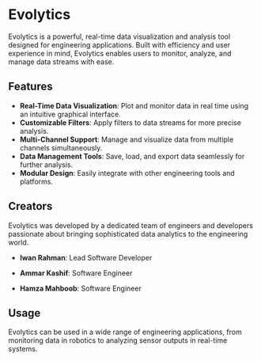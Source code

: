 # **Evolytics**

Evolytics is a powerful, real-time data visualization and analysis tool designed for engineering applications. Built with efficiency and user experience in mind, Evolytics enables users to monitor, analyze, and manage data streams with ease.

## **Features**

- **Real-Time Data Visualization**: Plot and monitor data in real time using an intuitive graphical interface.
- **Customizable Filters**: Apply filters to data streams for more precise analysis.
- **Multi-Channel Support**: Manage and visualize data from multiple channels simultaneously.
- **Data Management Tools**: Save, load, and export data seamlessly for further analysis.
- **Modular Design**: Easily integrate with other engineering tools and platforms.

## **Creators**

Evolytics was developed by a dedicated team of engineers and developers passionate about bringing sophisticated data analytics to the engineering world.

- **Iwan Rahman**: Lead Software Developer
  
- **Ammar Kashif**: Software Engineer
  
- **Hamza Mahboob**: Software Engineer


## **Usage**

Evolytics can be used in a wide range of engineering applications, from monitoring data in robotics to analyzing sensor outputs in real-time systems. 
